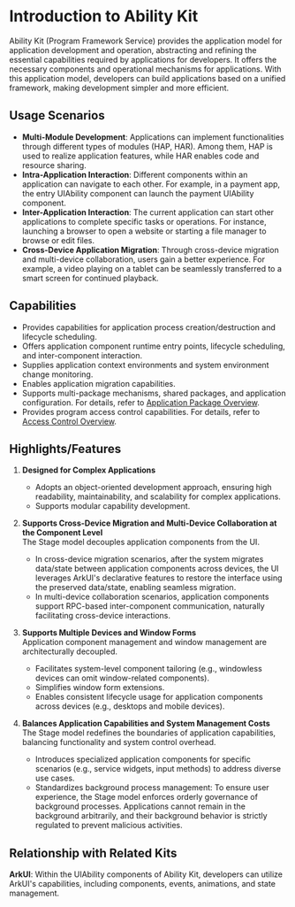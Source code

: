 # Introduction to Ability Kit  

Ability Kit (Program Framework Service) provides the application model for application development and operation, abstracting and refining the essential capabilities required by applications for developers. It offers the necessary components and operational mechanisms for applications. With this application model, developers can build applications based on a unified framework, making development simpler and more efficient.  

## Usage Scenarios  

- **Multi-Module Development**: Applications can implement functionalities through different types of modules (HAP, HAR). Among them, HAP is used to realize application features, while HAR enables code and resource sharing.  
- **Intra-Application Interaction**: Different components within an application can navigate to each other. For example, in a payment app, the entry UIAbility component can launch the payment UIAbility component.  
- **Inter-Application Interaction**: The current application can start other applications to complete specific tasks or operations. For instance, launching a browser to open a website or starting a file manager to browse or edit files.  
- **Cross-Device Application Migration**: Through cross-device migration and multi-device collaboration, users gain a better experience. For example, a video playing on a tablet can be seamlessly transferred to a smart screen for continued playback.  

## Capabilities  

- Provides capabilities for application process creation/destruction and lifecycle scheduling.  
- Offers application component runtime entry points, lifecycle scheduling, and inter-component interaction.  
- Supplies application context environments and system environment change monitoring.  
- Enables application migration capabilities.  
- Supports multi-package mechanisms, shared packages, and application configuration. For details, refer to [Application Package Overview](../cj-start/basic-knowledge/application-package-overview.md).  
- Provides program access control capabilities. For details, refer to [Access Control Overview](../security/AccessToken/cj-access-token-overview.md).  

<!--RP1-->  
<!--RP1End-->  

## Highlights/Features  

1. **Designed for Complex Applications**  
   - Adopts an object-oriented development approach, ensuring high readability, maintainability, and scalability for complex applications.  
   - Supports modular capability development.  

2. **Supports Cross-Device Migration and Multi-Device Collaboration at the Component Level**  
   The Stage model decouples application components from the UI.  
   - In cross-device migration scenarios, after the system migrates data/state between application components across devices, the UI leverages ArkUI's declarative features to restore the interface using the preserved data/state, enabling seamless migration.  
   - In multi-device collaboration scenarios, application components support RPC-based inter-component communication, naturally facilitating cross-device interactions.  

3. **Supports Multiple Devices and Window Forms**  
   Application component management and window management are architecturally decoupled.  
   - Facilitates system-level component tailoring (e.g., windowless devices can omit window-related components).  
   - Simplifies window form extensions.  
   - Enables consistent lifecycle usage for application components across devices (e.g., desktops and mobile devices).  

4. **Balances Application Capabilities and System Management Costs**  
   The Stage model redefines the boundaries of application capabilities, balancing functionality and system control overhead.  
   - Introduces specialized application components for specific scenarios (e.g., service widgets, input methods) to address diverse use cases.  
   - Standardizes background process management: To ensure user experience, the Stage model enforces orderly governance of background processes. Applications cannot remain in the background arbitrarily, and their background behavior is strictly regulated to prevent malicious activities.  

## Relationship with Related Kits  

**ArkUI**: Within the UIAbility components of Ability Kit, developers can utilize ArkUI's capabilities, including components, events, animations, and state management.